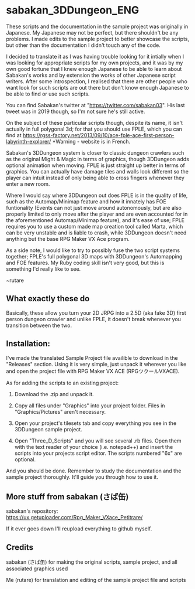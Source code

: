 # sabakan_3DDungeon_ENG
These scripts and the documentation in the sample project was originally in Japanese.
My Japanese may not be perfect, but there shouldn't be any problems.
I made edits to the sample project to better showcase the scripts, but other than the documentation I didn't touch
any of the code.

I decided to translate it as I was having trouble looking for it intially when I was looking for
appropriate scripts for my own projects, and it was by my own good fortune that I knew enough
Japanese to be able to learn about Sabakan's works and by extension the works of other Japanese
script writers. After some introspection, I realised that there are other people who want look
for such scripts are out there but don't know enough Japanese to be able to find or use such scripts.

You can find Sabakan's twitter at "https://twitter.com/sabakan03".
His last tweet was in 2019 though, so I'm not sure he's still active.

On the subject of these particular scripts though, despite its name, it isn't actually in
full polygonal 3d; for that you should use FPLE, which you can find at 
https://rgss-factory.net/2013/09/10/ace-fple-ace-first-person-labyrinth-explorer/
*Warning - website is in French.

Sabakan's 3DDungeon system is closer to classic dungeon crawlers such as the original Might & Magic
in terms of graphics, though 3DDungeon adds optional animation when moving.
FPLE is just straight up better in terms of graphics. You can actually have damage tiles and walls
look different so the player can intuit instead of only being able to cross fingers whenever they
enter a new room.

Where I would say where 3DDungeon out does FPLE is in the quality of life, such as the
Automap/Minimap feature and how it innately has FOE funtionality (Events can not just move around autonomously,
but are also properly limited to only move after the player and are even accounted for in the aforementioned
Automap/Minimap feature), and it's ease of use; FPLE requires you to use a custom made map creation tool
called Marta, which can be very unstable and is liable to crash, while 3DDungeon doesn't need anything but the
base RPG Maker VX Ace program.

As a side note, I would like to try to possibly fuse the two script systems together; FPLE's full polygonal
3D maps with 3DDungeon's Automapping and FOE features. My Ruby coding skill isn't very good, but
this is something I'd really like to see.

~rutare


## What exactly these do
Basically, these allow you turn your 2D JRPG into a 2.5D (aka fake 3D) first person dungeon crawler and unlike FPLE,
it doesn't break whenever you transition between the two.


## Installation:
I've made the translated Sample Project file availible to download in the "Releases" section.
Using it is very simple, just unpack it wherever you like and open the project file with RPG Maker VX ACE (RPGツクールVXACE).

As for adding the scripts to an existing project:
1) Download the .zip and unpack it.

2) Copy all files under "Graphics" into your project folder. Files in "Graphics/Pictures" aren't necessary.

3) Open your project's tilesets tab and copy everything you see in the 3DDungeon sample project.

4) Open "Three_D_Scripts" and you will see several .rb files. Open them with the text reader of your choice (i.e. notepad++)
   and insert the scripts into your projects script editor. The scripts numbered "6x" are optional.

And you should be done.
Remember to study the documentation and the sample project thoroughly. It'll guide you through how to use it.

## More stuff from sabakan (さば缶)
sabakan's repository: https://ux.getuploader.com/Rpg_Maker_VXace_Petitrare/

If it ever goes down I'll reupload everything to github myself.

## Credits
sabakan (さば缶) for making the original scripts, sample project, and all associated graphics used

Me (rutare) for translation and editing of the sample project file and scripts
